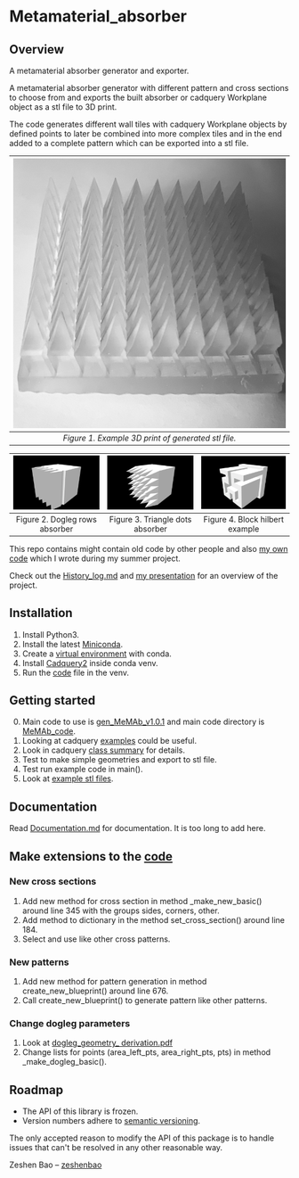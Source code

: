 # Metamaterial_absorber

## Overview

A metamaterial absorber generator and exporter.

A metamaterial absorber generator with different pattern and cross sections to choose from and exports the built absorber or cadquery Workplane object as a stl file to 3D print.

The code generates different wall tiles with cadquery Workplane objects by defined points to later be combined into more complex tiles and in the end added to a complete pattern which can be exported into a stl file.


|<img src="https://github.com/zeshenbao/Metamaterial_absorber/blob/main/im/dog_dots_im.jpg"  width="800"/>|
|:--:| 
| *Figure 1. Example 3D print of generated stl file.* |



| ![](https://github.com/zeshenbao/Metamaterial_absorber/blob/main/im/dog_rows_im.png)  | ![](https://github.com/zeshenbao/Metamaterial_absorber/blob/main/im/triangle_dot_im.png) | ![](https://github.com/zeshenbao/Metamaterial_absorber/blob/main/im/block_hilbert_im.png)|
|:---:|:---:|:---:|
|Figure 2. Dogleg rows absorber| Figure 3. Triangle dots absorber|Figure 4. Block hilbert example|



This repo contains might contain old code by other people and also [my own code](https://github.com/zeshenbao/Metamaterial_absorber/tree/main/current) which I wrote during my summer project.

Check out the [History_log.md](https://github.com/zeshenbao/Metamaterial_absorber/blob/main/History_log.md) and [my presentation](https://github.com/zeshenbao/Metamaterial_absorber/blob/main/Metamaterial_absorber_presentation_Zeshen_Bao.pdf) for an overview of the project.

## Installation
1. Install Python3.
2. Install the latest [Miniconda](https://docs.conda.io/en/latest/miniconda.html).
3. Create a [virtual environment](https://conda.io/projects/conda/en/latest/user-guide/tasks/manage-environments.html) with conda.
4. Install [Cadquery2](https://cadquery.readthedocs.io/en/latest/installation.html) inside conda venv.
5. Run the [code](https://github.com/zeshenbao/Metamaterial_absorber/blob/main/current/own_code/MeMAb_code/gen_MeMAb_v1.0.1.py) file in the venv.

## Getting started
0. Main code to use is [gen_MeMAb_v1.0.1](https://github.com/zeshenbao/Metamaterial_absorber/blob/main/current/MeMAb_code/gen_MeMAb_v1.0.1.py) and main code directory is [MeMAb_code](https://github.com/zeshenbao/Metamaterial_absorber/tree/main/current/MeMAb_code).
1. Looking at cadquery [examples](https://cadquery.readthedocs.io/en/latest/examples.html) could be useful.
2. Look in cadquery [class summary](https://cadquery.readthedocs.io/en/latest/classreference.html#cadquery.Workplane) for details.
3. Test to make simple geometries and export to stl file.
4. Test run example code in main().
5. Look at [example stl files](https://github.com/zeshenbao/Metamaterial_absorber/tree/main/current/MeMAb_code/example_stl_files).


## Documentation
Read [Documentation.md](https://github.com/zeshenbao/Metamaterial_absorber/blob/main/Documentation.md) for documentation. It is too long to add here.



## Make extensions to the [code](https://github.com/zeshenbao/Metamaterial_absorber/blob/main/current/MeMAb_code/gen_MeMAb_v1.0.1.py)

### New cross sections
1. Add new method for cross section in method _make_new_basic() around line 345 with the groups sides, corners, other.
2. Add method to dictionary in the method set_cross_section() around line 184. 
3. Select and use like other cross patterns.

### New patterns
1. Add new method for pattern generation in method create_new_blueprint() around line 676.
2. Call create_new_blueprint() to generate pattern like other patterns.

### Change dogleg parameters
1. Look at [dogleg_geometry_ derivation.pdf](https://github.com/zeshenbao/Metamaterial_absorber/blob/main/current/MeMAb_code/dogleg_geometry_%20derivation.pdf)
2. Change lists for points (area_left_pts, area_right_pts, pts) in method _make_dogleg_basic().

## Roadmap

* The API of this library is frozen.
* Version numbers adhere to [semantic versioning](http://semver.org/).

The only accepted reason to modify the API of this package
is to handle issues that can't be resolved in any other
reasonable way.

Zeshen Bao – [zeshenbao](https://github.com/zeshenbao)

